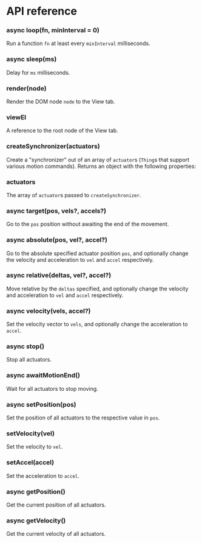 # API reference

### async loop(fn, minInterval = 0)

Run a function `fn` at least every `minInterval` milliseconds.

### async sleep(ms)

Delay for `ms` milliseconds.

### render(node)

Render the DOM node `node` to the View tab.

### viewEl

A reference to the root node of the View tab.

### createSynchronizer(actuators)

Create a "synchronizer" out of an array of `actuator`s (`Thing`s that support various motion commands). Returns an object with the following properties:

### actuators

The array of `actuator`s passed to `createSynchronizer`.

### async target(pos, vels?, accels?)

Go to the `pos` position without awaiting the end of the movement.


### async absolute(pos, vel?, accel?)

Go to the absolute specified actuator position `pos`, and optionally change the velocity and acceleration to `vel` and `accel` respectively.

### async relative(deltas, vel?, accel?)

Move relative by the `deltas` specified, and optionally change the velocity and acceleration to `vel` and `accel` respectively.

### async velocity(vels, accel?)

Set the velocity vector to `vels`, and optionally change the acceleration to `accel`.

### async stop()

Stop all actuators.

### async awaitMotionEnd()

Wait for all actuators to stop moving.

### async setPosition(pos)

Set the position of all actuators to the respective value in `pos`.

### setVelocity(vel)

Set the velocity to `vel`.

### setAccel(accel)

Set the acceleration to `accel`.

### async getPosition()

Get the current position of all actuators.

### async getVelocity()

Get the current velocity of all actuators.

